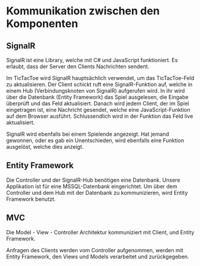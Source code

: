 # Kommunikation zwischen den Komponenten

## SignalR

SignalR ist eine Library, welche mit C# und JavaScript funktioniert. Es erlaubt, dass der Server den Clients Nachrichten sendent.

Im TicTacToe wird SignalR hauptsächlich verwendet, um das TicTacToe-Feld zu aktualisieren.
Der Client schickt ruft eine SignalR-Funktion auf, welche in einem Hub (Verbindungsknoten von SignalR) aufgerufen wird. In ihr wird über die Datenbank (Entity Framework) das Spiel ausgelesen, die Eingabe überprüft und das Feld aktualisiert. Danach wird jedem Client, der im Spiel eingetragen ist, eine Nachricht gesendet, welche eine JavaScript-Funktion auf dem Browser ausführt. Schlussendlich wird in der Funktion das Feld live aktualisiert.

SignalR wird ebenfalls bei einem Spielende angezeigt. Hat jemand gewonnen, oder es gab ein Unentschieden, wird ebenfalls eine Funktion ausgelöst, welche dies anzeigt.

## Entity Framework

Die Controller und der SignalR-Hub benötigen eine Datenbank. Unsere Applikation ist für eine MSSQL-Datenbank eingerichtet. Um über dem Controller und dem Hub mit der Datenbank zu kommunizieren, wird Entity Framework benutzt.

## MVC

Die Model - View - Controller Architektur kommuniziert mit Client, und Entity Framework.

Anfragen des Clients werden vom Controller aufgenommen, werden mit Entity Framework, den Views und Models verarbeitet und zurückgegeben.